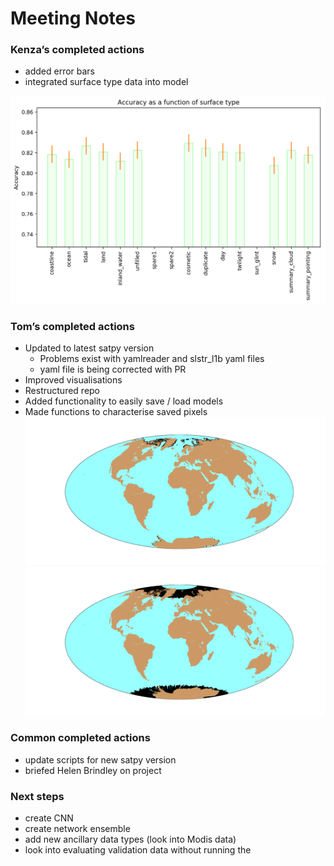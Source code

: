 # Meeting Notes 

### Kenza’s completed actions
* added error bars 
* integrated surface type data into model 

![pic1](/Images/acc_stype_test.py.png)

### Tom’s completed actions
* Updated to latest  satpy version
  * Problems exist with yamlreader and slstr_l1b yaml files
  * yaml file is being corrected with PR
* Improved visualisations
* Restructured repo 
* Added functionality to easily save / load models
* Made functions to characterise saved pixels
![coastlines](/Images/Coastlines.png)
![PixelSpots](/Images/PixelSpots.png)

### Common completed actions
* update scripts for new satpy version 
* briefed Helen Brindley on project 

### Next steps 
* create CNN
* create network ensemble 
* add new ancillary data types (look into Modis data)
* look into evaluating validation data without running the 
